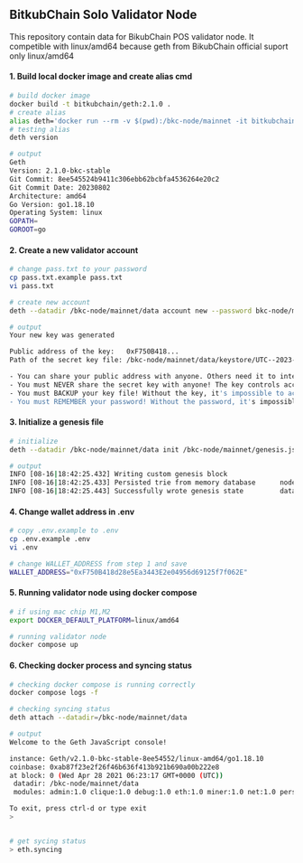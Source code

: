 ## BitkubChain Solo Validator Node
This repository contain data for BikubChain POS validator node. It competible with linux/amd64 because geth from BikubChain official suport only linux/amd64

#### 1. Build local docker image and create alias cmd
```bash
# build docker image 
docker build -t bitkubchain/geth:2.1.0 .
# create alias
alias deth='docker run --rm -v $(pwd):/bkc-node/mainnet -it bitkubchain/geth:2.1.0'
# testing alias
deth version

# output
Geth
Version: 2.1.0-bkc-stable
Git Commit: 8ee545524b9411c306ebb62bcbfa4536264e20c2
Git Commit Date: 20230802
Architecture: amd64
Go Version: go1.18.10
Operating System: linux
GOPATH=
GOROOT=go

```

#### 2. Create a new validator account

```bash
# change pass.txt to your password
cp pass.txt.example pass.txt
vi pass.txt

# create new account
deth --datadir /bkc-node/mainnet/data account new --password bkc-node/mainnet/pass.txt

# output
Your new key was generated

Public address of the key:   0xF750B418...
Path of the secret key file: /bkc-node/mainnet/data/keystore/UTC--2023-08-16T18-38-20.836812793Z--f750b418d28e5ea....

- You can share your public address with anyone. Others need it to interact with you.
- You must NEVER share the secret key with anyone! The key controls access to your funds!
- You must BACKUP your key file! Without the key, it's impossible to access account funds!
- You must REMEMBER your password! Without the password, it's impossible to decrypt the key!
```

#### 3. Initialize a genesis file
```bash
# initialize
deth --datadir /bkc-node/mainnet/data init /bkc-node/mainnet/genesis.json

# output
INFO [08-16|18:42:25.432] Writing custom genesis block 
INFO [08-16|18:42:25.433] Persisted trie from memory database      nodes=4 size=598.00B time="799.666µs" gcnodes=0 gcsize=0.00B gctime=0s livenodes=0 livesize=0.00B
INFO [08-16|18:42:25.443] Successfully wrote genesis state         database=lightchaindata                        hash=8a0f3e..158071
```

#### 4. Change wallet address in .env
```bash
# copy .env.example to .env
cp .env.example .env
vi .env

# change WALLET_ADDRESS from step 1 and save
WALLET_ADDRESS="0xF750B418d28e5Ea3443E2e04956d69125f7f062E"
```

#### 5. Running validator node using docker compose
```bash
# if using mac chip M1,M2
export DOCKER_DEFAULT_PLATFORM=linux/amd64

# running validator node
docker compose up

```

#### 6. Checking docker process and syncing status

```bash
# checking docker compose is running correctly
docker compose logs -f

# checking syncing status
deth attach --datadir=/bkc-node/mainnet/data

# output
Welcome to the Geth JavaScript console!

instance: Geth/v2.1.0-bkc-stable-8ee54552/linux-amd64/go1.18.10
coinbase: 0xab87f23e2f26f46b636f413b921b690a00b222e8
at block: 0 (Wed Apr 28 2021 06:23:17 GMT+0000 (UTC))
 datadir: /bkc-node/mainnet/data
 modules: admin:1.0 clique:1.0 debug:1.0 eth:1.0 miner:1.0 net:1.0 personal:1.0 rpc:1.0 txpool:1.0 web3:1.0

To exit, press ctrl-d or type exit
> 


# get sycing status
> eth.syncing
```
